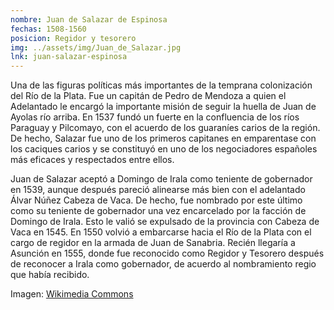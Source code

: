 ```yaml
---
nombre: Juan de Salazar de Espinosa
fechas: 1508-1560
posicion: Regidor y tesorero
img: ../assets/img/Juan_de_Salazar.jpg
lnk: juan-salazar-espinosa
---
```


<p>Una de las figuras políticas más importantes de la temprana colonización del Río de la Plata. Fue un capitán de Pedro de Mendoza a quien el Adelantado le encargó la importante misión de seguir la huella de Juan de Ayolas río arriba. En 1537 fundó un fuerte en la confluencia de los ríos Paraguay y Pilcomayo, con el acuerdo de los guaraníes carios de la región. De hecho, Salazar fue uno de los primeros capitanes en emparentase con los caciques carios y se constituyó en uno de los negociadores españoles más eficaces y respectados entre ellos.</p>
<p> Juan de Salazar aceptó a Domingo de Irala como teniente de gobernador en 1539, aunque después pareció alinearse más bien con el adelantado Álvar Núñez Cabeza de Vaca. De hecho, fue nombrado por este último como su teniente de gobernador una vez encarcelado por la facción de Domingo de Irala. Esto le valió se expulsado de la provincia con Cabeza de Vaca en 1545. En 1550 volvió a embarcarse hacia el Río de la Plata con el cargo de regidor en la armada de Juan de Sanabria. Recién llegaría a Asunción en 1555, donde fue reconocido como Regidor y Tesorero después de reconocer a Irala como gobernador, de acuerdo al nombramiento regio que había recibido.</p>

<span>Imagen: <a href="https://commons.wikimedia.org/w/index.php?sort=relevance&search=juan+de+salazar&title=Special:Search&profile=advanced&fulltext=1&advancedSearch-current=%7B%7D&ns0=1&ns6=1&ns12=1&ns14=1&ns100=1&ns106=1#/media/File:JuanDeSalazar.JPG" target="blank_">Wikimedia Commons</a></span>